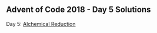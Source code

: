 ## Advent of Code 2018 - Day 5 Solutions

Day 5: [Alchemical Reduction](https://adventofcode.com/2018/day/5)